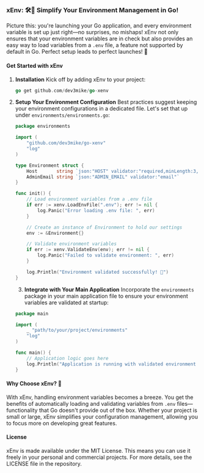 ### xEnv: 🛠️🚀 Simplify Your Environment Management in Go!

Picture this: you're launching your Go application, and every environment variable is set up just right—no surprises, no mishaps! xEnv not only ensures that your environment variables are in check but also provides an easy way to load variables from a `.env` file, a feature not supported by default in Go. Perfect setup leads to perfect launches! 🚀

#### Get Started with xEnv

1. **Installation**
   Kick off by adding xEnv to your project:
   ```go
   go get github.com/dev3mike/go-xenv
   ```

2. **Setup Your Environment Configuration**
   Best practices suggest keeping your environment configurations in a dedicated file. Let's set that up under `environments/environments.go`:
   ```go
   package environments

   import (
       "github.com/dev3mike/go-xenv"
       "log"
   )

   type Environment struct {
       Host       string `json:"HOST" validator:"required,minLength:3,maxLength:50"`
       AdminEmail string `json:"ADMIN_EMAIL" validator:"email"`
   }

   func init() {
       // Load environment variables from a .env file
       if err := xenv.LoadEnvFile(".env"); err != nil {
           log.Panic("Error loading .env file: ", err)
       }

       // Create an instance of Environment to hold our settings
       env := &Environment{}

       // Validate environment variables
       if err := xenv.ValidateEnv(env); err != nil {
           log.Panic("Failed to validate environment: ", err)
       }

       log.Println("Environment validated successfully! 🎉")
   }
   ```

   3. **Integrate with Your Main Application**
   Incorporate the `environments` package in your main application file to ensure your environment variables are validated at startup:
   ```go
   package main

   import (
       _ "path/to/your/project/environments"
       "log"
   )

   func main() {
       // Application logic goes here
       log.Println("Application is running with validated environment settings!")
   }
   ```

#### Why Choose xEnv? 🤔
With xEnv, handling environment variables becomes a breeze. You get the benefits of automatically loading and validating variables from `.env` files—functionality that Go doesn't provide out of the box. Whether your project is small or large, xEnv simplifies your configuration management, allowing you to focus more on developing great features.

#### License
xEnv is made available under the MIT License. This means you can use it freely in your personal and commercial projects. For more details, see the LICENSE file in the repository.
